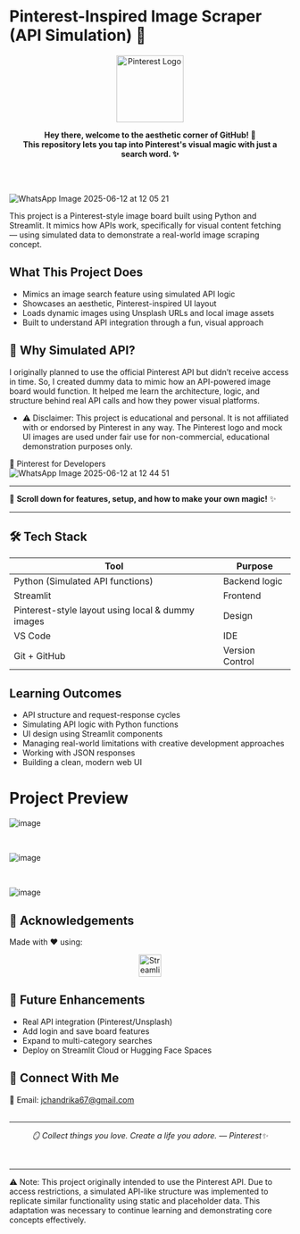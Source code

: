 # Pinterest-Inspired Image Scraper (API Simulation) 📌
<p align="center"> <img src="https://upload.wikimedia.org/wikipedia/commons/0/08/Pinterest-logo.png" alt="Pinterest Logo" width="120"/> </p> <p align="center">
  <b>Hey there, welcome to the aesthetic corner of GitHub! 🌸 <br>
  This repository lets you tap into Pinterest's visual magic with just a search word. ✨</b>
</p>
<br>

<br>


![WhatsApp Image 2025-06-12 at 12 05 21](https://github.com/user-attachments/assets/9bbcaa68-893d-49f9-b962-fa627bdfa57b)

This project is a Pinterest-style image board built using Python and Streamlit. It mimics how APIs work, specifically for visual content fetching — using simulated data to demonstrate a real-world image scraping concept.

 ## What This Project Does
- Mimics an image search feature using simulated API logic
- Showcases an aesthetic, Pinterest-inspired UI layout
- Loads dynamic images using Unsplash URLs and local image assets
- Built to understand API integration through a fun, visual approach

## 📌 Why Simulated API?
 I originally planned to use the official Pinterest API but didn’t receive access in time. So, I created dummy data to mimic how an API-powered image board would function. It helped me learn the architecture, logic, and structure behind real API calls and how they power visual platforms.
- ⚠️ Disclaimer: This project is educational and personal. It is not affiliated with or endorsed by Pinterest in any way. The Pinterest logo and mock UI images are used under fair use for non-commercial, educational demonstration purposes only.


🔗 Pinterest for Developers
<br>
![WhatsApp Image 2025-06-12 at 12 44 51](https://github.com/user-attachments/assets/20c0c330-cd72-4a10-a04b-22773d6e7bcb)


---

🌸 **Scroll down for features, setup, and how to make your own magic!** ✨

---


## 🛠️ Tech Stack


| Tool                                                           | Purpose                      |
| -------------------------------------------------------------- | ---------------------------- |
| Python (Simulated API functions)                          | Backend logic                |
| Streamlit  |  Frontend             |
|     Pinterest-style layout using local & dummy images                         | Design              |
| VS Code                                           |  IDE|
|Git + GitHub    |Version Control|



## Learning Outcomes

- API structure and request-response cycles
- Simulating API logic with Python functions
- UI design using Streamlit components
- Managing real-world limitations with creative development approaches
- Working with JSON responses
- Building a clean, modern web UI

# Project Preview
![image](https://github.com/user-attachments/assets/dd3c092c-8227-498d-b758-c3bb611605af)

<br>

![image](https://github.com/user-attachments/assets/a91ee15e-4846-4dbf-93ec-68f64fa83c7d)

<br>

![image](https://github.com/user-attachments/assets/9a556700-f2ed-4842-b0f9-0d0a020b442a)


## 🙌 Acknowledgements
Made with ❤️ using:
<p align="center"> <img src="https://streamlit.io/images/brand/streamlit-logo-primary-colormark-darktext.svg" alt="Streamlit" height="40"/> </p>


## 🌱 Future Enhancements
- Real API integration (Pinterest/Unsplash)
- Add login and save board features
- Expand to multi-category searches
- Deploy on Streamlit Cloud or Hugging Face Spaces

## 📮 Connect With Me
📧 Email: jchandrika67@gmail.com
<br>
<br>

---

<p align="center">
  <em>🪞 Collect things you love. Create a life you adore. — Pinterest✨</em>
</p>

<br>

___

⚠️ Note: This project originally intended to use the Pinterest API. Due to access restrictions, a simulated API-like structure was implemented to replicate similar functionality using static and placeholder data. This adaptation was necessary to continue learning and demonstrating core concepts effectively.

